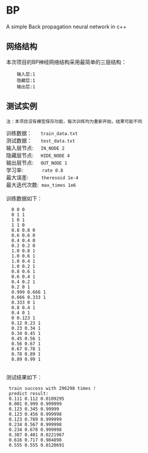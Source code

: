 # BP
A simple Back propagation neural network in c++  
## 网络结构
本次项目的BP神经网络结构采用最简单的三层结构：  
        
        输入层:1 
        隐藏层:1
        输出层:1    

## 测试实例
`注：本项目没有模型保存功能，每次训练均为重新开始，结果可能不同`    

训练数据：     &nbsp;&nbsp;&nbsp;&nbsp;&nbsp;`train_data.txt`  
测试数据：     &nbsp;&nbsp;&nbsp;&nbsp;&nbsp;`test_data.txt`  
输入层节点:    &nbsp;&nbsp;&nbsp;&nbsp;`IN_NODE 2`      
隐藏层节点:    &nbsp;&nbsp;&nbsp;&nbsp;`HIDE_NODE 4`  
输出层节点:    &nbsp;&nbsp;&nbsp;&nbsp;`OUT_NODE 1`   
学习率:        &nbsp;&nbsp;&nbsp;&nbsp;&nbsp;&nbsp;&nbsp;&nbsp;&nbsp;&nbsp;&nbsp;&nbsp;`rate 0.8`  
最大误差:      &nbsp;&nbsp;&nbsp;&nbsp;&nbsp;&nbsp;&nbsp;&nbsp;`theresoid 1e-4`  
最大迭代次数:  &nbsp;`max_times 1e6`  
<br>
训练数据如下：  
      
      0 0 0
      0 1 1
      1 0 1
      1 1 0
      0.8 0.8 0
      0.6 0.6 0
      0.4 0.4 0
      0.2 0.2 0
      1.0 0.8 1
      1.0 0.6 1
      1.0 0.4 1
      1.0 0.2 1
      0.8 0.6 1
      0.6 0.4 1
      0.4 0.2 1
      0.2 0 1
      0.999 0.666 1
      0.666 0.333 1
      0.333 0 1
      0.8 0.4 1
      0.4 0 1
      0 0.123 1
      0.12 0.23 1
      0.23 0.34 1
      0.34 0.45 1
      0.45 0.56 1
      0.56 0.67 1
      0.67 0.78 1
      0.78 0.89 1
      0.89 0.99 1

<br>
测试结果如下： 

     train success with 296298 times !  
     predict result:
     0.111 0.112 0.0109295
     0.001 0.999 0.999999
     0.123 0.345 0.99999
     0.123 0.456 0.999998
     0.123 0.789 0.999999
     0.234 0.567 0.999998
     0.234 0.678 0.999998
     0.387 0.401 0.0221967
     0.616 0.717 0.984898
     0.555 0.555 0.0120691


